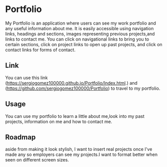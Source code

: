 # Portfolio
My Portfolio is an application where users can see my work portfolio and any useful information about me. It is easily accessible using navigation links, headings and sections, images representing previous projects,and links to contact me. You can click on navigational links to bring you to certain sections, click on project links to open up past projects, and click on contact links for forms of contact.

## Link
You can use this link (https://sergiogomez100000.github.io/Portfolio/Index.html.) and (https://github.com/sergiogomez100000/Portfolio) to travel to my portfolio.

## Usage

You can use my portfolio to learn a little about me,look into my past projects, information on me and how to contact me.

## Roadmap
aside from making it look stylish, I want to insert real projects once I've made any so employers can see my projects.I want to format better when seen on different screen sizes.
